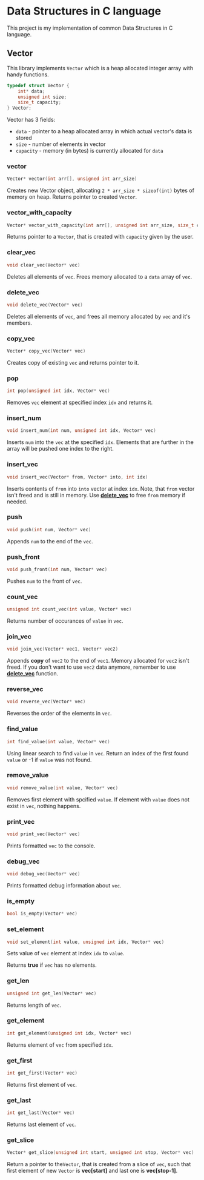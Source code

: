 # Data Structures in C language

This project is my implementation of common Data Structures in C language.

## Vector

This library implements `Vector` which is a heap allocated integer array with handy functions.

```c
typedef struct Vector {
    int* data;
    unsigned int size;
    size_t capacity;
} Vector;
```

Vector has 3 fields:

* `data` - pointer to a heap allocated array in which actual vector's data is stored
* `size` - number of elements in vector
* `capacity` - memory (in bytes) is currently allocated for `data`

### vector

```c
Vector* vector(int arr[], unsigned int arr_size)
```

Creates new Vector object, allocating `2 * arr_size * sizeof(int)` bytes of memory on heap. Returns pointer to created `Vector`.

### vector_with_capacity

```c
Vector* vector_with_capacity(int arr[], unsigned int arr_size, size_t capacity)
```

Returns pointer to a `Vector`, that is created with `capacity` given by the user.

### clear_vec

```c
void clear_vec(Vector* vec)
```

Deletes all elements of `vec`. Frees memory allocated to a `data` array of `vec`.

### delete_vec

```c
void delete_vec(Vector* vec)
```

Deletes all elements of `vec`, and frees all memory allocated by `vec` and it's members.

### copy_vec

```c
Vector* copy_vec(Vector* vec)
```

Creates copy of existing `vec` and returns pointer to it.

### pop

```c
int pop(unsigned int idx, Vector* vec)
```

Removes `vec` element at specified index `idx` and returns it.

### insert_num

```c
void insert_num(int num, unsigned int idx, Vector* vec)
```

Inserts `num` into the `vec` at the specified `idx`. Elements that are further in the array will be pushed one index to the right.

### insert_vec

```c
void insert_vec(Vector* from, Vector* into, int idx)
```

Inserts contents of `from` into `into` vector at index `idx`. Note, that `from` vector isn't freed and is still in memory. Use [**delete_vec**](#delete_vec) to free `from` memory if needed.

### push

```c
void push(int num, Vector* vec)
```

Appends `num` to the end of the `vec`.

### push_front

```c
void push_front(int num, Vector* vec)
```

Pushes `num` to the front of `vec`.

### count_vec

```c
unsigned int count_vec(int value, Vector* vec)
```

Returns number of occurances of `value` in `vec`.

### join_vec

```c
void join_vec(Vector* vec1, Vector* vec2)
```

Appends **copy** of `vec2` to the end of `vec1`. Memory allocated for `vec2` isn't freed. If you don't want to use `vec2` data anymore, remember to use [**delete_vec**](#delete_vec) function.

### reverse_vec

```c
void reverse_vec(Vector* vec)
```

Reverses the order of the elements in `vec`.

### find_value

```c
int find_value(int value, Vector* vec)
```

Using linear search to find `value` in `vec`. Return an index of the first found `value` or -1 if `value` was not found.

### remove_value

```c
void remove_value(int value, Vector* vec)
```

Removes first element with spcified `value`. If element with `value` does not exist in `vec`, nothing happens.

### print_vec

```c
void print_vec(Vector* vec)
```

Prints formatted `vec` to the console.

### debug_vec

```c
void debug_vec(Vector* vec)
```

Prints formatted debug information about `vec`.

### is_empty

```c
bool is_empty(Vector* vec)
```

### set_element

```c
void set_element(int value, unsigned int idx, Vector* vec)
```

Sets value of `vec` element at index `idx` to `value`.

Returns **true** if `vec` has no elements.

### get_len

```c
unsigned int get_len(Vector* vec)
```

Returns length of `vec`.

### get_element

```c
int get_element(unsigned int idx, Vector* vec)
```

Returns element of `vec` from specified `idx`.

### get_first

```c
int get_first(Vector* vec)
```

Returns first element of `vec`.

### get_last

```c
int get_last(Vector* vec)
```

Returns last element of `vec`.

### get_slice

```c
Vector* get_slice(unsigned int start, unsigned int stop, Vector* vec)
```

Return a pointer to the`Vector`, that is created from a slice of `vec`, such that first element of new `Vector` is **vec[start]** and last one is **vec[stop-1]**.
